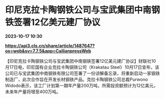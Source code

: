 # 印尼克拉卡陶钢铁公司与宝武集团中南钢铁签署12亿美元建厂协议

**2023-10-17 10:30**

**https://api3.cls.cn/share/article/1487647?os=web&sv=7.7.5&app=CailianpressWeb**

【印尼克拉卡陶钢铁公司与宝武集团中南钢铁签署12亿美元建厂协议】财联社10月17日电，印尼国有企业克拉卡陶钢铁公司（Krakatau Steel）10月17日宣布，该公司已与宝武集团中南钢铁有限公司签署了一份谅解备忘录，将重新启动一家钢铁制造厂，此次合作旨在开发长材钢铁产品。克拉卡陶钢铁公司总裁Purwono Widodo表示，该工厂计划第一期年产量200万吨，所需投资额预计为12亿美元，未来年产量将增至400万吨。